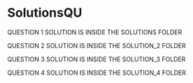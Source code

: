 # SolutionsQU
QUESTION 1 SOLUTION IS INSIDE THE SOLUTIONS FOLDER

QUESTION 2 SOLUTION IS INSIDE THE SOLUTION_2 FOLDER

QUESTION 3 SOLUTION IS INSIDE THE SOLUTION_3 FOLDER

QUESTION 4 SOLUTION IS INSIDE THE SOLUTION_4 FOLDER
